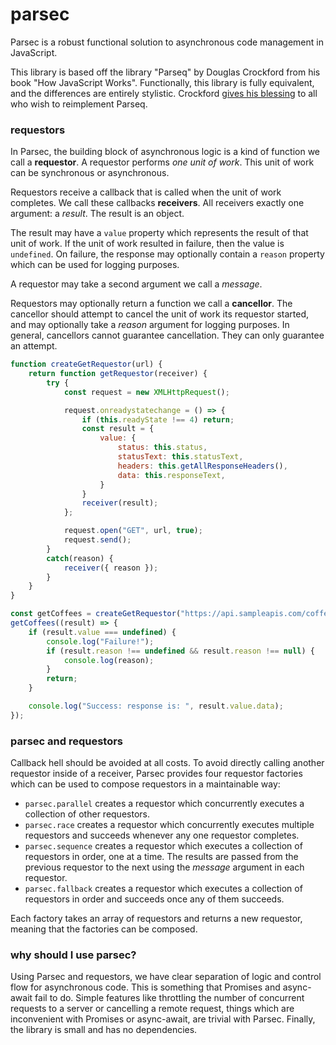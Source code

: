 # parsec
Parsec is a robust functional solution to asynchronous code management in JavaScript.

This library is based off the library "Parseq" by Douglas Crockford from his book "How JavaScript Works". Functionally, this library is fully equivalent, and the differences are entirely stylistic. Crockford [gives his blessing](https://github.com/douglascrockford/parseq/issues/7#issuecomment-504800341) to all who wish to reimplement Parseq.

### requestors 
In Parsec, the building block of asynchronous logic is a kind of function we call a **requestor**. A requestor performs *one unit of work*. This unit of work can be synchronous or asynchronous.

Requestors receive a callback that is called when the unit of work completes. We call these callbacks **receivers**. All receivers exactly one argument: a *result*. The result is an object. 

The result may have a `value` property which represents the result of that unit of work. If the unit of work resulted in failure, then the value is `undefined`. On failure, the response may optionally contain a `reason` property which can be used for logging purposes.

A requestor may take a second argument we call a *message*.

Requestors may optionally return a function we call a **cancellor**. The cancellor should attempt to cancel the unit of work its requestor started, and may optionally take a *reason* argument for logging purposes. In general, cancellors cannot guarantee cancellation. They can only guarantee an attempt.

```javascript
function createGetRequestor(url) {
    return function getRequestor(receiver) {
        try {
            const request = new XMLHttpRequest();

            request.onreadystatechange = () => {
                if (this.readyState !== 4) return;
                const result = {
                    value: {
                        status: this.status,
                        statusText: this.statusText,
                        headers: this.getAllResponseHeaders(),
                        data: this.responseText,
                    }
                }
                receiver(result);
            };

            request.open("GET", url, true);
            request.send();
        }
        catch(reason) {
            receiver({ reason });
        }
    }
}

const getCoffees = createGetRequestor("https://api.sampleapis.com/coffee/hot");
getCoffees((result) => {
    if (result.value === undefined) {
        console.log("Failure!");
        if (result.reason !== undefined && result.reason !== null) {
            console.log(reason);
        }
        return;
    }

    console.log("Success: response is: ", result.value.data);
});
```

### parsec and requestors
Callback hell should be avoided at all costs. To avoid directly calling another requestor inside of a receiver, Parsec provides four requestor factories which can be used to compose requestors in a maintainable way:

 - `parsec.parallel` creates a requestor which concurrently executes a collection of other requestors.
 - `parsec.race` creates a requestor which concurrently executes multiple requestors and succeeds whenever any one requestor completes.
 - `parsec.sequence` creates a requestor which executes a collection of requestors in order, one at a time. The results are passed from the previous requestor to the next using the *message* argument in each requestor.
 - `parsec.fallback` creates a requestor which executes a collection of requestors in order and succeeds once any of them succeeds.

Each factory takes an array of requestors and returns a new requestor, meaning that the factories can be composed.

### why should I use parsec?
Using Parsec and requestors, we have clear separation of logic and control flow for asynchronous code. This is something that Promises and async-await fail to do. Simple features like throttling the number of concurrent requests to a server or cancelling a remote request, things which are inconvenient with Promises or async-await, are trivial with Parsec. Finally, the library is small and has no dependencies.
